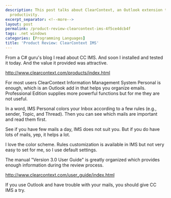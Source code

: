 ```yaml
---
description: This post talks about ClearContext, an Outlook extension that improves
  productivity.
excerpt_separator: <!--more-->
layout: post
permalink: /product-review-clearcontext-ims-4f5ce4dcb4f
tags: .net windows
categories: [Programming Languages]
title: 'Product Review: ClearContext IMS'
---
```

From a C# guru's blog I read about CC IMS. And soon I installed and tested it today. And the value it provided was attractive.

http://www.clearcontext.com/products/index.html

For most users ClearContext Information Management System Personal is enough, which is an Outlook add in that helps you organize emails. Professional Edition supplies more powerful functions but for me they are not useful.

In a word, IMS Personal colors your Inbox according to a few rules (e.g., sender, Topic, and Thread). Then you can see which mails are important and read them first.

See if you have few mails a day, IMS does not suit you. But if you do have lots of mails, yep, it helps a lot.

I love the color scheme. Rules customization is available in IMS but not very easy to set for me, so I use default settings.

The manual "Version 3.0 User Guide" is greatly organized which provides enough information during the review process.

http://www.clearcontext.com/user_guide/index.html

If you use Outlook and have trouble with your mails, you should give CC IMS a try.
<!--more-->